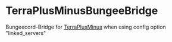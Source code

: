 # TerraPlusMinusBungeeBridge

Bungeecord-Bridge for [TerraPlusMinus](https://github.com/BTE-Germany/TerraPlusMinus) when using config option "linked_servers"
